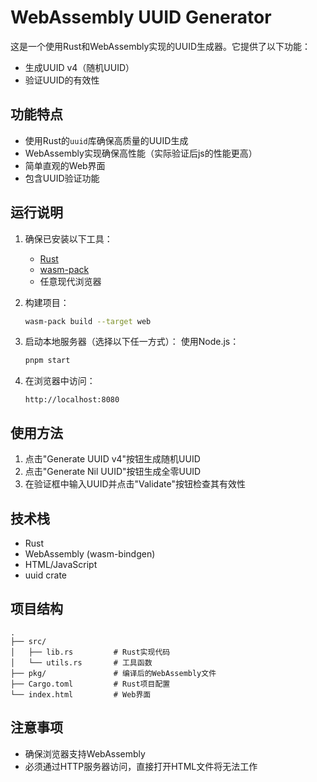 # WebAssembly UUID Generator

这是一个使用Rust和WebAssembly实现的UUID生成器。它提供了以下功能：

- 生成UUID v4（随机UUID）
- 验证UUID的有效性

## 功能特点

- 使用Rust的`uuid`库确保高质量的UUID生成
- WebAssembly实现确保高性能（实际验证后js的性能更高）
- 简单直观的Web界面
- 包含UUID验证功能

## 运行说明

1. 确保已安装以下工具：
   - [Rust](https://rustup.rs/)
   - [wasm-pack](https://rustwasm.github.io/wasm-pack/installer/)
   - 任意现代浏览器

2. 构建项目：
   ```bash
   wasm-pack build --target web
   ```

3. 启动本地服务器（选择以下任一方式）：
   使用Node.js：
   ```bash
   pnpm start
   ```

4. 在浏览器中访问：
   ```
   http://localhost:8080
   ```

## 使用方法

1. 点击"Generate UUID v4"按钮生成随机UUID
2. 点击"Generate Nil UUID"按钮生成全零UUID
3. 在验证框中输入UUID并点击"Validate"按钮检查其有效性

## 技术栈

- Rust
- WebAssembly (wasm-bindgen)
- HTML/JavaScript
- uuid crate

## 项目结构

```
.
├── src/
│   ├── lib.rs         # Rust实现代码
│   └── utils.rs       # 工具函数
├── pkg/               # 编译后的WebAssembly文件
├── Cargo.toml         # Rust项目配置
└── index.html         # Web界面
```

## 注意事项

- 确保浏览器支持WebAssembly
- 必须通过HTTP服务器访问，直接打开HTML文件将无法工作